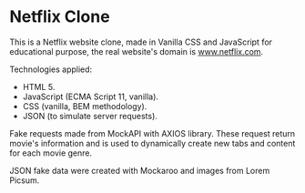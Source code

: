 # Netflix Clone



This is a Netflix website clone, made in Vanilla CSS and JavaScript for educational purpose, the real website's domain is www.netflix.com.

Technologies applied:

- HTML 5.
- JavaScript (ECMA Script 11, vanilla).
- CSS (vanilla, BEM methodology).
- JSON (to simulate server requests).



Fake requests made from MockAPI with AXIOS library. These request return movie's information and is used to dynamically create new tabs and content for each movie genre.

JSON fake data were created with Mockaroo and images from Lorem Picsum.